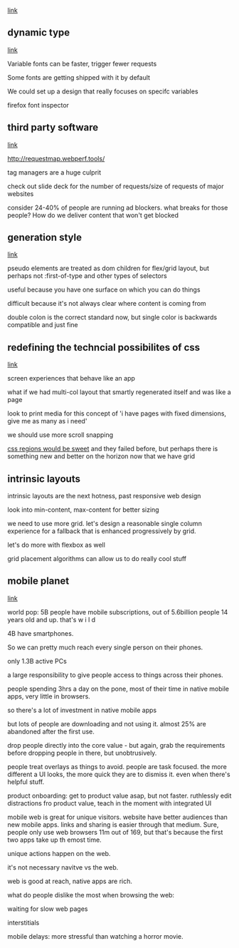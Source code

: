 [link](https://aneventapart.com/event/denver-2019)

## dynamic type
[link](https://aneventapart.com/event/denver-2019#s17249)

Variable fonts can be faster, trigger fewer requests

Some fonts are getting shipped with it by default 

We could set up a design that really focuses on specifc variables

firefox font inspector 

## third party software 
[link](https://aneventapart.com/event/denver-2019#s17395)

http://requestmap.webperf.tools/

tag managers are a huge culprit

check out slide deck for the number of requests/size of requests of major websites

consider 24-40% of people are running ad blockers. what breaks for those people? How do we deliver content that won't get blocked

## generation style
[link](https://aneventapart.com/event/denver-2019#s16758)

pseudo elements are treated as dom children for flex/grid layout, but perhaps not :first-of-type and other types of selectors

useful because you have one surface on which you can do things

difficult because it's not always clear where content is coming from 

double colon is the correct standard now, but single color is backwards compatible and just fine 


## redefining the techncial possibilites of css 

[link](https://aneventapart.com/event/denver-2019#s16765)

screen experiences that behave like an app

what if we had multi-col layout that smartly regenerated itself and was like a page

look to print media for this concept of 'i have pages with fixed dimensions, give me as many as i need'

we should use more scroll snapping 

[css regions would be sweet](https://webplatform.github.io/docs/tutorials/css-regions/) and they failed before, but perhaps there is something new and better on the horizon now that we have grid 

## intrinsic layouts

intrinsic layouts are the next hotness, past responsive web design

look into min-content, max-content for better sizing

we need to use more grid. let's design a reasonable single column experience for a fallback that is enhanced progressively by grid. 

let's do more with flexbox as well

grid placement algorithms can allow us to do really cool stuff

## mobile planet 

[link](https://aneventapart.com/event/denver-2019#s16753)

world pop: 5B people have mobile subscriptions, out of 5.6billion people 14 years old and up. that's w i l d

4B have smartphones. 

So we can pretty much reach every single person on their phones. 

only 1.3B active PCs 

a large responsibility to give people access to things across their phones. 

people spending 3hrs a day on the pone, most of their time in native mobile apps, very little in browsers. 

so there's a lot of investment in native mobile apps 

but lots of people are downloading and not using it. almost 25% are abandoned after the first use.

drop people directly into the core value - but again, grab the requirements before dropping people in there, but unobtrusively. 

people treat overlays as things to avoid. people are task focused. the more different a UI looks, the more quick they are to dismiss it. even when there's helpful stuff. 

product onboarding: get to product value asap, but not faster. ruthlessly edit distractions fro product value, teach in the moment with integrated UI

mobile web is great for unique visitors. website have better audiences than new mobile apps. links and sharing is easier through that medium. Sure, people only use web browsers 11m out of 169, but that's because the first two apps take up th emost time. 

unique actions happen on the web. 

it's not necessary navitve vs the web. 

web is good at reach, native apps are rich. 

what do people dislike the most when browsing the web: 

waiting for slow web pages 

interstitials 

mobile delays: more stressful than watching a horror movie. 
